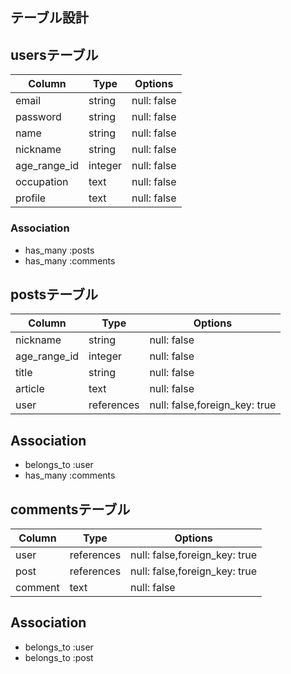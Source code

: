## テーブル設計

## usersテーブル

| Column        | Type    | Options     |
| ------------- |-------- | ----------- |
| email         | string  | null: false |
| password      | string  | null: false |
| name          | string  | null: false |
| nickname      | string  | null: false |
| age_range_id  | integer | null: false |  #Active hash使う
| occupation    | text    | null: false |
| profile       | text    | null: false |

### Association
- has_many  :posts
- has_many  :comments


## postsテーブル
| Column        | Type      | Options                       |
| ------------- |---------- | ----------------------------- |
| nickname      | string    | null: false                   |
| age_range_id  | integer   | null: false                   |  #Active hash使う
| title         | string    | null: false                   |
| article       | text      | null: false                   |
| user          |references | null: false,foreign_key: true |

## Association
- belongs_to :user
- has_many  :comments


## commentsテーブル
| Column                 | Type       | Options                       |
| ---------------------- | ---------- | ----------------------------- |
| user                   | references | null: false,foreign_key: true |
| post                   | references | null: false,foreign_key: true |
| comment                | text       | null: false                   |

## Association
- belongs_to :user
- belongs_to :post